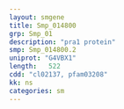 ```yaml
---
layout: smgene
title: Smp_014800
grp: Smp_01
description: "pra1 protein"
smp: Smp_014800.2
uniprot: "G4VBX1"
length:   522
cdd: "cl02137, pfam03208"
kk: ns
categories: sm
---
```

